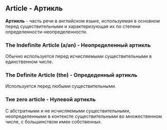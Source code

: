 ## Article - Артикль

**Артикль** - часть речи в английском языке, используемая в основном перед существительными и характеризующая их по степени определенности-неопределенности.

### Тhе Indefinite Article (а/an) - Неопределенный артикль

Обычно используется перед исчисляемыми существительными в единственном числе.

### Тhе Definite Article (thе) - Опредеденный артикль

Используется перед любыми существительными.

### Тне zero article - Нулевой артикль

С абстратными и не исчисляемыми существительными, неопределенными в контексте существительными во множественном числе, с большинством имен собственных.